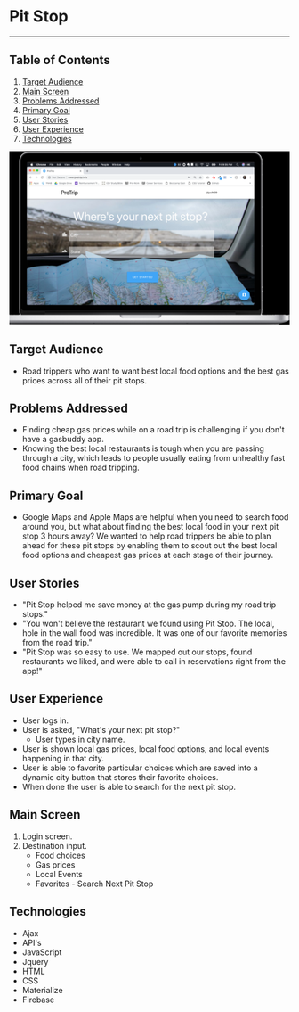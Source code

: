 # Pit Stop
----------

## Table of Contents 
1. [Target Audience](#target)
2. [Main Screen](#display)
3. [Problems Addressed](#problems)
4. [Primary Goal](#goal)
5. [User Stories](#stories)
6. [User Experience](#experience)
7. [Technologies](#technologies)


![MainDisplay](/assets/images/display-readme.png)
<a name="target"></a>
## Target Audience
* Road trippers who want to want best local food options and the best gas prices across all of their pit stops.

<a name="problems"></a>
## Problems Addressed
* Finding cheap gas prices while on a road trip is challenging if you don't have a gasbuddy app.
* Knowing the best local restaurants is tough when you are passing through a city, which leads to people usually eating from unhealthy fast food chains when road tripping.


<a name="goal"></a>
## Primary Goal
* Google Maps and Apple Maps are helpful when you need to search food around you, but what about finding the best local food in your next pit stop 3 hours away? We wanted to help road trippers be able to plan ahead for these pit stops by enabling them to scout out the best local food options and cheapest gas prices at each stage of their journey.



<a name="stories"></a>
## User Stories
* "Pit Stop helped me save money at the gas pump during my road trip stops."
* "You won't believe the restaurant we found using Pit Stop. The local, hole in the wall food was incredible. It was one of our favorite memories from the road trip."
* "Pit Stop was so easy to use. We mapped out our stops, found restaurants we liked, and were able to call in reservations right from the app!"


<a name="experience"></a>
## User Experience
* User logs in. 
* User is asked, "What's your next pit stop?"
  * User types in city name.
* User is shown local gas prices, local food options, and local events happening in that city.
* User is able to favorite particular choices which are saved into a dynamic city button that stores their favorite choices.
* When done the user is able to search for the next pit stop.


<a name="display"></a>
## Main Screen
1. Login screen.
2. Destination input.
    * Food choices
    * Gas prices
    * Local Events
    * Favorites - Search Next Pit Stop

<a name="technologies"></a>
## Technologies

 - Ajax
 - API's
 - JavaScript
 - Jquery
 - HTML
 - CSS
 - Materialize
 - Firebase  
